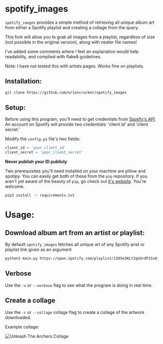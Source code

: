 # spotify\_images
`spotify_images` provides a simple method of retrieving all unique album art from either a Spotify playlist and creating a collage from the query.

This fork will allow you to grab all images from a playlist, regardless of size (not possible in the original version), along with neater file names!

I've added some comments where I feel an explanation would help readability, and complied with flake8 guidelines.

Note: I have not tested this with artists pages. Works fine on playlists.

## Installation:
```bash
git clone https://github.com/orioncrocker/spotify_images
```

## Setup:
Before using this program, you'll need to get credentials from [Spotify's API](https://developer.spotify.com/documentation/web-api/quick-start/).
An account on Spotify will provide two credentials: 'client id' and 'client secret.'

Modify the `config.py` file's two fields:
```python
client_id = 'your_client_id'
client_secret = 'your_client_secret'
```

**Never publish your ID publicly**

Two prerequisites you'll need installed on your machine are pillow and spotipy.
You can easily get both of these from the `pip` repository.
If you aren't yet aware of the beauty of `pip`, go check out [it's website](https://pypi.org/project/pip/).
You're welcome.

```bash
pip3 install -r requirements.txt
```

# Usage:

## Download album art from an artist or playlist:
By default `spotify_images` fetches all unique art of any Spotify arist or playlist link given as an argument
```bash
python3 main.py https://open.spotify.com/playlist/13OSe3KLY2qnUrdP2Sv6j7
```

## Verbose
Use the `-v` or `--verbose` flag to see what the program is doing in real time.

## Create a collage
Use the `-c` or `--collage` collage flag to create a collage of the artwork downloaded.

Example collage:

![Unleash The Archers Collage](examples/collage.jpeg)
